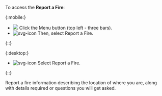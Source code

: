 To access the **Report a Fire**:

{:mobile:}

- ![]( %menu ) Click the Menu button (top left - three bars).
- ![svg-icon]( assets/images/custom_mat_icons/incident.svg ) Then, select Report a Fire.

{::}

{:desktop:}

- ![svg-icon]( assets/images/custom_mat_icons/incident.svg ) Select Report a Fire.

{::}

Report a fire information describing the location of where you are, along with details required or questions you will get asked.
